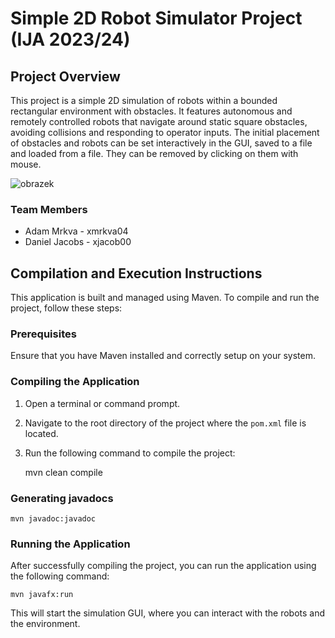 # Simple 2D Robot Simulator Project (IJA 2023/24)

## Project Overview
This project is a simple 2D simulation of robots within a bounded rectangular environment with obstacles.
It features autonomous and remotely controlled robots that navigate around static square obstacles, avoiding collisions and responding to operator inputs.
The initial placement of obstacles and robots can be set interactively in the GUI, saved to a file and loaded from a file.
They can be removed by clicking on them with mouse.

![obrazek](https://github.com/MrQvic/Java-project/assets/101328994/6282573d-cddf-436f-872d-0c1f1573d68a)


### Team Members
- Adam Mrkva    - xmrkva04
- Daniel Jacobs - xjacob00

## Compilation and Execution Instructions
This application is built and managed using Maven. To compile and run the project, follow these steps:

### Prerequisites
Ensure that you have Maven installed and correctly setup on your system.

### Compiling the Application
1. Open a terminal or command prompt.
2. Navigate to the root directory of the project where the `pom.xml` file is located.
3. Run the following command to compile the project:

    mvn clean compile

### Generating javadocs

    mvn javadoc:javadoc

### Running the Application
After successfully compiling the project, you can run the application using the following command:

    mvn javafx:run

This will start the simulation GUI, where you can interact with the robots and the environment.
